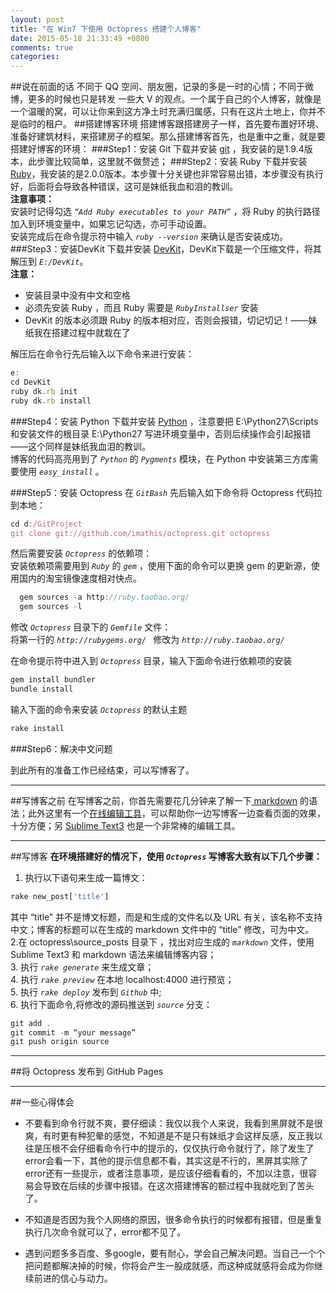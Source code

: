 ```yaml
---
layout: post
title: "在 Win7 下使用 Octopress 搭建个人博客"
date: 2015-05-18 21:33:49 +0800
comments: true
categories: 
---
```

##说在前面的话
不同于 QQ 空间、朋友圈，记录的多是一时的心情；不同于微博，更多的时候也只是转发
一些大 V 的观点。一个属于自己的个人博客，就像是一个温暖的窝，可以让你来到这方净土时充满归属感，只有在这片土地上，你并不是临时的租户。
##搭建博客环境
搭建博客跟搭建房子一样，首先要布置好环境、准备好建筑材料，来搭建房子的框架。那么搭建博客首先，也是重中之重，就是要搭建好博客的环境：
###Step1：安装 Git
下载并安装 [git](http://git-scm.com/) ，我安装的是1.9.4版本，此步骤比较简单，这里就不做赘述；
###Step2：安装 Ruby
下载并安装 [Ruby](http://rubyinstaller.org/downloads/)，我安装的是2.0.0版本。本步骤十分关键也非常容易出错，本步骤没有执行好，后面将会导致各种错误，这可是妹纸我血和泪的教训。  
**注意事项：**  
安装时记得勾选 *`“Add Ruby executables to your PATH”`* ，将 Ruby 的执行路径加入到环境变量中，如果忘记勾选，亦可手动设置。  
安装完成后在命令提示符中输入 *`ruby --version`* 来确认是否安装成功。   
###Step3：安装DevKit
下载并安装 [DevKit](http://rubyinstaller.org/downloads/)，DevKit下载是一个压缩文件，将其解压到 *`E:/DevKit`*。  
**注意：** 

- 安装目录中没有中文和空格  
- 必须先安装 Ruby ，而且 Ruby 需要是 *`RubyInstallser`* 安装  
- DevKit 的版本必须跟 Ruby 的版本相对应，否则会报错，切记切记！——妹纸我在搭建过程中就栽在了

解压后在命令行先后输入以下命令来进行安装：  
```javascript 
e:  
cd DevKit  
ruby dk.rb init  
ruby dk.rb install
```
###Step4：安装 Python
下载并安装 [Python](http://www.python.org/ftp/python/2.7.5/python-2.7.5.msi) ，注意要把 E:\Python27\Scripts 和安装文件的根目录 E:\Python27 写进环境变量中，否则后续操作会引起报错——这个同样是妹纸我血泪的教训。  
博客的代码高亮用到了 *`Python`* 的 *`Pygments`* 模块，在 Python 中安装第三方库需要使用 *`easy_install`* 。

###Step5：安装 Octopress
在 *`GitBash`* 先后输入如下命令将 Octopress 代码拉到本地：  
```javascript 
cd d:/GitProject   
git clone git://github.com/imathis/octopress.git octopress  
```
然后需要安装 *`Octopress`* 的依赖项：  
  安装依赖项需要用到 *`Ruby`* 的 *`gem`* ，使用下面的命令可以更换 gem 的更新源，使用国内的淘宝镜像速度相对快点。  
```javascript 
  gem sources -a http://ruby.taobao.org/   
  gem sources -l
```
修改 *`Octopress`* 目录下的 *`Gemfile`* 文件：  
  将第一行的 *`http://rubygems.org/ `* 修改为 *`http://ruby.taobao.org/`*   

在命令提示符中进入到 *`Octopress`* 目录，输入下面命令进行依赖项的安装  
```javascript   
gem install bundler  
bundle install
```
输入下面的命令来安装 *`Octopress`* 的默认主题  
```javascript  
rake install
```

###Step6：解决中文问题

到此所有的准备工作已经结束，可以写博客了。

***
##写博客之前
在写博客之前，你首先需要花几分钟来了解一下[ markdown](http://wowubuntu.com/markdown/#list) 的语法；此外这里有一个[在线编辑工具](http://mahua.jser.me/)，可以帮助你一边写博客一边查看页面的效果，十分方便；另 [Sublime Text3](http://www.sublimetext.com/3) 也是一个非常棒的编辑工具。

***
##写博客 
  **在环境搭建好的情况下，使用 *`Octopress`* 写博客大致有以下几个步骤：**  
  1. 执行以下语句来生成一篇博文：  
```javascript  
rake new_post['title']  
```  
其中 “title” 并不是博文标题，而是和生成的文件名以及 URL 有关，该名称不支持中文；博客的标题可以在生成的 markdown 文件中的 “title” 修改，可为中文。  
  2.在 octopress\source\_posts 目录下 ，找出对应生成的 *`markdown`* 文件，使用 Sublime Text3 和 markdown 语法来编辑博客内容；  
  3. 执行 *`rake generate`* 来生成文章；  
  4. 执行 *`rake preview`* 在本地 localhost:4000 进行预览；  
  5. 执行 *`rake deploy`* 发布到 *`Github`* 中;   
  6. 执行下面命令,将修改的源码推送到 *`source`* 分支：  
```javascript
git add .
git commit -m “your message”
git push origin source
```

***
##将 Octopress 发布到  GitHub Pages

***
##一些心得体会
* 不要看到命令行就不爽，要仔细读：我仅以我个人来说，我看到黑屏就不是很爽，有时更有种犯晕的感觉，不知道是不是只有妹纸才会这样反感，反正我以往是压根不会仔细看命令行中的提示的，仅仅执行命令就行了，除了发生了error会看一下，其他的提示信息都不看，其实这是不行的，黑屏其实除了error还有一些提示，或者注意事项，是应该仔细看看的，不加以注意，很容易会导致在后续的步骤中报错。在这次搭建博客的额过程中我就吃到了苦头了。

* 不知道是否因为我个人网络的原因，很多命令执行的时候都有报错，但是重复执行几次命令就可以了，error都不见了。

* 遇到问题多多百度、多google，要有耐心，学会自己解决问题。当自己一个个把问题都解决掉的时候，你将会产生一股成就感，而这种成就感将会成为你继续前进的信心与动力。


